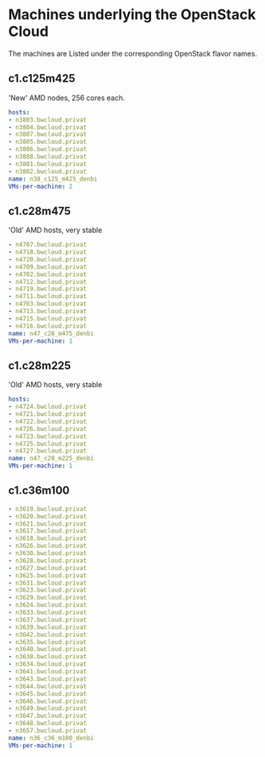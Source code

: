 # Machines underlying the OpenStack Cloud
The machines are Listed under the corresponding OpenStack flavor names.
## c1.c125m425
'New' AMD nodes, 256 cores each.
```yaml
hosts:
- n3803.bwcloud.privat
- n3804.bwcloud.privat
- n3807.bwcloud.privat
- n3805.bwcloud.privat
- n3806.bwcloud.privat
- n3808.bwcloud.privat
- n3801.bwcloud.privat
- n3802.bwcloud.privat
name: n38_c125_m425_denbi
VMs-per-machine: 2
```
## c1.c28m475
'Old' AMD hosts, very stable
```yaml
- n4707.bwcloud.privat
- n4718.bwcloud.privat
- n4720.bwcloud.privat
- n4709.bwcloud.privat
- n4702.bwcloud.privat
- n4712.bwcloud.privat
- n4719.bwcloud.privat
- n4711.bwcloud.privat
- n4703.bwcloud.privat
- n4713.bwcloud.privat
- n4715.bwcloud.privat
- n4716.bwcloud.privat
name: n47_c28_m475_denbi
VMs-per-machine: 1
```
## c1.c28m225
'Old' AMD hosts, very stable
```yaml
hosts:
- n4724.bwcloud.privat
- n4721.bwcloud.privat
- n4722.bwcloud.privat
- n4726.bwcloud.privat
- n4723.bwcloud.privat
- n4725.bwcloud.privat
- n4727.bwcloud.privat
name: n47_c28_m225_denbi
VMs-per-machine: 1
```
## c1.c36m100
```yaml
- n3619.bwcloud.privat
- n3620.bwcloud.privat
- n3621.bwcloud.privat
- n3617.bwcloud.privat
- n3618.bwcloud.privat
- n3626.bwcloud.privat
- n3630.bwcloud.privat
- n3628.bwcloud.privat
- n3627.bwcloud.privat
- n3625.bwcloud.privat
- n3631.bwcloud.privat
- n3623.bwcloud.privat
- n3629.bwcloud.privat
- n3624.bwcloud.privat
- n3633.bwcloud.privat
- n3637.bwcloud.privat
- n3639.bwcloud.privat
- n3642.bwcloud.privat
- n3635.bwcloud.privat
- n3640.bwcloud.privat
- n3638.bwcloud.privat
- n3634.bwcloud.privat
- n3641.bwcloud.privat
- n3643.bwcloud.privat
- n3644.bwcloud.privat
- n3645.bwcloud.privat
- n3646.bwcloud.privat
- n3649.bwcloud.privat
- n3647.bwcloud.privat
- n3648.bwcloud.privat
- n3657.bwcloud.privat
name: n36_c36_m100_denbi
VMs-per-machine: 1
```
